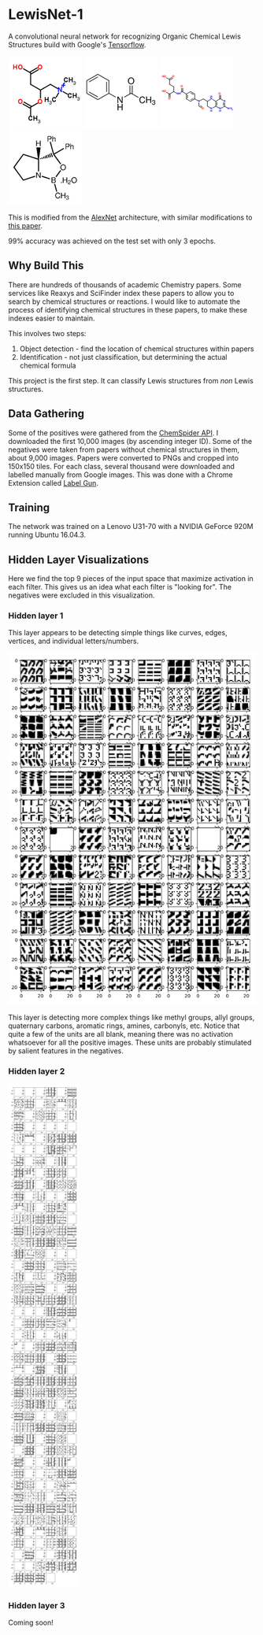 LewisNet-1
==========

A convolutional neural network for recognizing Organic Chemical Lewis Structures build with Google's [Tensorflow](https://github.com/tensorflow/tensorflow).

![molecule-1](./readme-img/1.png)
![molecule-2](./readme-img/2.png)
![molecule-9](./readme-img/9.png)
![molecule-19](./readme-img/19.png)

This is modified from the [AlexNet](https://papers.nips.cc/paper/4824-imagenet-classification-with-deep-convolutional-neural-networks.pdf) architecture, with similar modifications to [this paper](https://arxiv.org/pdf/1311.2901.pdf).

99% accuracy was achieved on the test set with only 3 epochs.

## Why Build This

There are hundreds of thousands of academic Chemistry papers.
Some services like Reaxys and SciFinder index these papers to allow you to search by chemical structures or reactions.
I would like to automate the process of identifying chemical structures in these papers, to make these indexes easier to maintain.

This involves two steps:
1. Object detection - find the location of chemical structures within papers
1. Identification - not just classification, but determining the actual chemical formula

This project is the first step. It can classify Lewis structures from *non* Lewis structures.


## Data Gathering

Some of the positives were gathered from the [ChemSpider API](http://www.chemspider.com/).
I downloaded the first 10,000 images (by ascending integer ID).
Some of the negatives were taken from papers without chemical structures in them, about 9,000 images.
Papers were converted to PNGs and cropped into 150x150 tiles.
For each class, several thousand were downloaded and labelled manually from Google images.
This was done with a Chrome Extension called [Label Gun](https://github.com/acarl005/label-gun).

## Training

The network was trained on a Lenovo U31-70 with a NVIDIA GeForce 920M running Ubuntu 16.04.3.

## Hidden Layer Visualizations

Here we find the top 9 pieces of the input space that maximize activation in each filter. This gives us an idea what each filter is "looking for". The negatives were excluded in this visualization.

### Hidden layer 1

This layer appears to be detecting simple things like curves, edges, vertices, and individual letters/numbers.

![layer1](./readme-img/layer1.png)

This layer is detecting more complex things like methyl groups, allyl groups, quaternary carbons, aromatic rings, amines, carbonyls, etc.
Notice that quite a few of the units are all blank, meaning there was no activation whatsoever for all the positive images. These units are probably stimulated by salient features in the negatives.

### Hidden layer 2
![layer2](./readme-img/layer2.png)

### Hidden layer 3

Coming soon!
